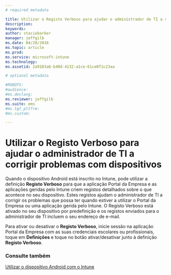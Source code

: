 ```yaml
---
# required metadata

title: Utilizar o Registo Verboso para ajudar o administrador de TI a corrigir problemas com dispositivos | Microsoft Intune
description:
keywords:
author: staciebarker
manager: jeffgilb
ms.date: 04/28/2016
ms.topic: article
ms.prod:
ms.service: microsoft-intune
ms.technology:
ms.assetid: 2a9183a6-b40d-4132-a1ce-61ce0f1c23aa

# optional metadata

#ROBOTS:
#audience:
#ms.devlang:
ms.reviewer: jeffgilb
ms.suite: ems
#ms.tgt_pltfrm:
#ms.custom:

---
```



# Utilizar o Registo Verboso para ajudar o administrador de TI a corrigir problemas com dispositivos

Quando o dispositivo Android está inscrito no Intune, pode utilizar a definição **Registo Verboso** para que a aplicação Portal da Empresa e as aplicações geridas pelo Intune criem registos detalhados sobre o que acontece no seu dispositivo. Estes registos ajudam o administrador de TI a corrigir os problemas que possa ter quando estiver a utilizar o Portal da Empresa ou uma aplicação gerida pelo Intune. O Registo Verboso está ativado no seu dispositivo por predefinição e os registos enviados para o administrador de TI incluem o seu endereço de e-mail.

Para ativar ou desativar o **Registo Verboso**, inicie sessão na aplicação Portal da Empresa com as suas credenciais escolares ou profissionais, toque em **Definições** e toque no botão ativar/desativar junto à definição **Registo Verboso**.

### Consulte também
[Utilizar o dispositivo Android com o Intune](using-your-android-device-with-intune.md)

<!--HONumber=May16_HO2-->


